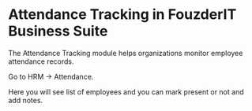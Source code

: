 # Attendance Tracking in FouzderIT Business Suite

The Attendance Tracking module helps organizations monitor employee attendance records.

Go to HRM -> Attendance.

Here you will see list of employees and you can mark present or not and add notes.